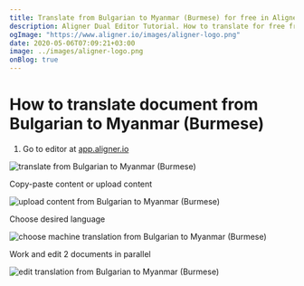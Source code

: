 ```yaml
---
title: Translate from Bulgarian to Myanmar (Burmese) for free in Aligner Editor
description: Aligner Dual Editor Tutorial. How to translate for free from Bulgarian to Myanmar (Burmese). Aligner is multilingual document management platform. 
ogImage: "https://www.aligner.io/images/aligner-logo.png"
date: 2020-05-06T07:09:21+03:00
image: ../images/aligner-logo.png
onBlog: true
---
```


# How to translate document from Bulgarian to Myanmar (Burmese)

1. Go to editor at [app.aligner.io](https://app.aligner.io "Aligner App web page")

![translate from Bulgarian to Myanmar (Burmese)](../aligner-blank-editor.png "translate from Bulgarian to Myanmar (Burmese)")

Copy-paste content or upload content

![upload content from Bulgarian to Myanmar (Burmese)](../aligner-uploaded-document.png "upload content from Bulgarian to Myanmar (Burmese)")

Choose desired language

![choose machine translation from Bulgarian to Myanmar (Burmese)](../aligner-language-dropdown.png "choose machine translation from Bulgarian to Myanmar (Burmese)")

Work and edit 2 documents in parallel

![edit translation from Bulgarian to Myanmar (Burmese)](../aligner-double-sitded-editor.png "edit translation from Bulgarian to Myanmar (Burmese)")

